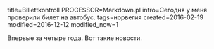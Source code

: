 title=Billettkontroll
PROCESSOR=Markdown.pl
intro=Сегодня у меня проверили билет на автобус.
tags=норвегия
created=2016-02-19
modified=2016-12-12
modified_now=1

Впервые за четыре года.
Вот такие новости.
